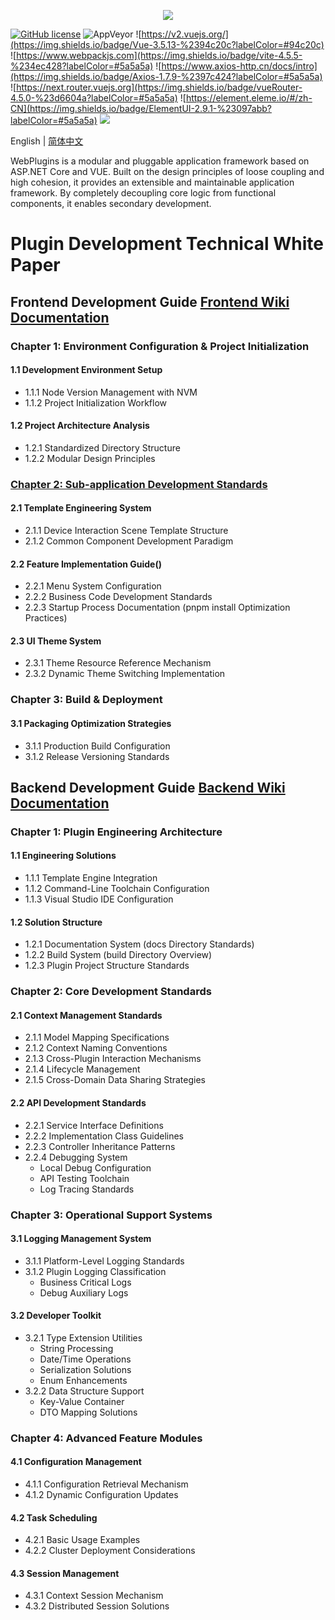 <p align="center" dir="auto">
  <a href="https://opensource.ganweicloud.com" rel="nofollow">
    <img style="max-width:100%;" src="https://github.com/ganweisoft/WebPlugins/blob/main/src/logo.jpg">
  </a>
</p>

[![GitHub license](https://camo.githubusercontent.com/5eaf3ed8a7e8ccb15c21d967b8635ac79e8b1865da3a5ccf78d2572a3e10738a/68747470733a2f2f696d672e736869656c64732e696f2f6769746875622f6c6963656e73652f646f746e65742f6173706e6574636f72653f636f6c6f723d253233306230267374796c653d666c61742d737175617265)](https://github.com/ganweisoft/WebPlugins/blob/main/LICENSE) ![AppVeyor](https://ci.appveyor.com/api/projects/status/v8gfh6pe2u2laqoa?svg=true) ![https://v2.vuejs.org/](https://img.shields.io/badge/Vue-3.5.13-%2394c20c?labelColor=#94c20c) ![https://www.webpackjs.com](https://img.shields.io/badge/vite-4.5.5-%234ec428?labelColor=#5a5a5a) ![https://www.axios-http.cn/docs/intro](https://img.shields.io/badge/Axios-1.7.9-%2397c424?labelColor=#5a5a5a) ![https://next.router.vuejs.org](https://img.shields.io/badge/vueRouter-4.5.0-%23d6604a?labelColor=#5a5a5a) ![https://element.eleme.io/#/zh-CN](https://img.shields.io/badge/ElementUI-2.9.1-%23097abb?labelColor=#5a5a5a) ![](https://img.shields.io/badge/join-discord-infomational)

English | [简体中文](README-CN.md)

WebPlugins is a modular and pluggable application framework based on ASP.NET Core and VUE. Built on the design principles of loose coupling and high cohesion, it provides an extensible and maintainable application framework. By completely decoupling core logic from functional components, it enables secondary development.

# Plugin Development Technical White Paper

## Frontend Development Guide [Frontend Wiki Documentation](https://github.com/ganweisoft/WebPlugins/wiki/front%E2%80%90end.README.zh%E2%80%90cn)

### Chapter 1: Environment Configuration & Project Initialization
#### 1.1 Development Environment Setup
- 1.1.1 Node Version Management with NVM
- 1.1.2 Project Initialization Workflow

#### 1.2 Project Architecture Analysis
- 1.2.1 Standardized Directory Structure
- 1.2.2 Modular Design Principles

### [Chapter 2: Sub-application Development Standards](https://github.com/ganweisoft/WebPlugins/wiki/front%E2%80%90end.README#3-sub-application-development)
#### 2.1 Template Engineering System
- 2.1.1 Device Interaction Scene Template Structure
- 2.1.2 Common Component Development Paradigm

#### 2.2 Feature Implementation Guide()
- 2.2.1 Menu System Configuration
- 2.2.2 Business Code Development Standards
- 2.2.3 Startup Process Documentation (pnpm install Optimization Practices)

#### 2.3 UI Theme System
- 2.3.1 Theme Resource Reference Mechanism
- 2.3.2 Dynamic Theme Switching Implementation

### Chapter 3: Build & Deployment
#### 3.1 Packaging Optimization Strategies
- 3.1.1 Production Build Configuration
- 3.1.2 Release Versioning Standards

## Backend Development Guide [Backend Wiki Documentation](https://github.com/ganweisoft/WebPlugins/wiki/back%E2%80%90end.README.zh%E2%80%90cn)

### Chapter 1: Plugin Engineering Architecture
#### 1.1 Engineering Solutions
- 1.1.1 Template Engine Integration
- 1.1.2 Command-Line Toolchain Configuration
- 1.1.3 Visual Studio IDE Configuration

#### 1.2 Solution Structure
- 1.2.1 Documentation System (docs Directory Standards)
- 1.2.2 Build System (build Directory Overview)
- 1.2.3 Plugin Project Structure Standards

### Chapter 2: Core Development Standards
#### 2.1 Context Management Standards
- 2.1.1 Model Mapping Specifications
- 2.1.2 Context Naming Conventions
- 2.1.3 Cross-Plugin Interaction Mechanisms
- 2.1.4 Lifecycle Management
- 2.1.5 Cross-Domain Data Sharing Strategies

#### 2.2 API Development Standards
- 2.2.1 Service Interface Definitions
- 2.2.2 Implementation Class Guidelines
- 2.2.3 Controller Inheritance Patterns
- 2.2.4 Debugging System
  - Local Debug Configuration
  - API Testing Toolchain
  - Log Tracing Standards

### Chapter 3: Operational Support Systems
#### 3.1 Logging Management System
- 3.1.1 Platform-Level Logging Standards
- 3.1.2 Plugin Logging Classification
  - Business Critical Logs
  - Debug Auxiliary Logs

#### 3.2 Developer Toolkit
- 3.2.1 Type Extension Utilities
  - String Processing
  - Date/Time Operations
  - Serialization Solutions
  - Enum Enhancements
- 3.2.2 Data Structure Support
  - Key-Value Container
  - DTO Mapping Solutions

### Chapter 4: Advanced Feature Modules
#### 4.1 Configuration Management
- 4.1.1 Configuration Retrieval Mechanism
- 4.1.2 Dynamic Configuration Updates

#### 4.2 Task Scheduling
- 4.2.1 Basic Usage Examples
- 4.2.2 Cluster Deployment Considerations

#### 4.3 Session Management
- 4.3.1 Context Session Mechanism
- 4.3.2 Distributed Session Solutions
